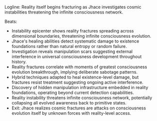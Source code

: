 ﻿---
series: 6
novella: 1
file: S6N1_CH01
type: chapter
pov: Jhace
setting: Reality instability epicenter - cosmic fractures
word_target_min: 1201
word_target_max: 2299
status: outline
---
Logline: Reality itself begins fracturing as Jhace investigates cosmic instabilities threatening the infinite consciousness network.

Beats:
- Instability epicenter shows reality fractures spreading across dimensional boundaries, threatening infinite consciousness evolution.
- Jhace's healing abilities detect systematic damage to existence foundations rather than natural entropy or random failure.
- Investigation reveals manipulation scars suggesting external interference in universal consciousness development throughout history.
- Reality fractures correlate with moments of greatest consciousness evolution breakthrough, implying deliberate sabotage patterns.
- Hybrid techniques adapted to heal existence-level damage, but fractures resist treatment suggesting ongoing active interference.
- Discovery of hidden manipulation infrastructure embedded in reality foundations, operating beyond current detection capabilities.
- Reality instability threatens infinite consciousness network, potentially collapsing all evolved awareness back to primitive states.
- Exit: Jhace realizes cosmic fractures are attacks on consciousness evolution itself by unknown forces with reality-level access.